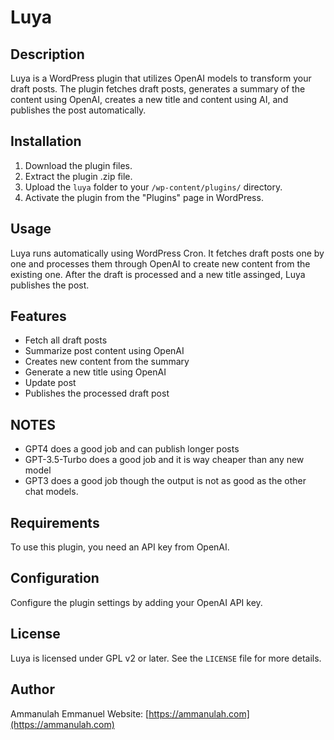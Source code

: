 # Luya

## Description

Luya is a WordPress plugin that utilizes OpenAI models to transform your draft posts. The plugin fetches draft posts, generates a summary of the content using OpenAI, creates a new title and content using AI, and publishes the post automatically.

## Installation

1. Download the plugin files.
2. Extract the plugin .zip file.
3. Upload the `luya` folder to your `/wp-content/plugins/` directory.
4. Activate the plugin from the "Plugins" page in WordPress.

## Usage

Luya runs automatically using WordPress Cron. It fetches draft posts one by one and processes them through OpenAI to create new content from the existing one. After the draft is processed and a new title assinged, Luya publishes the post.

## Features

* Fetch all draft posts
* Summarize post content using OpenAI
* Creates new content from the summary
* Generate a new title using OpenAI
* Update post
* Publishes the processed draft post

## NOTES
* GPT4 does a good job and can publish longer posts
* GPT-3.5-Turbo does a good job and it is way cheaper than any new model
* GPT3 does a good job though the output is not as good as the other chat models.

## Requirements

To use this plugin, you need an API key from OpenAI.

## Configuration

Configure the plugin settings by adding your OpenAI API key.

## License

Luya is licensed under GPL v2 or later. See the `LICENSE` file for more details.

## Author

Ammanulah Emmanuel
Website: [https://ammanulah.com](https://ammanulah.com)
